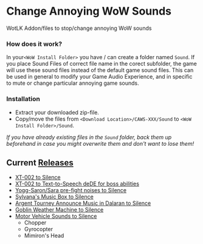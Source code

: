 # Change Annoying WoW Sounds
WotLK Addon/files to stop/change annoying WoW sounds

### How does it work?
In your`<WoW Install Folder>` you have / can create a folder named `Sound`. If you place Sound Files of correct file name in the corect subfolder, the game will use these sound files instead of the default game sound files. This can be used in general to modify your Game Audio Experience, and in specific to mute or change particular annoying game sounds.

### Installation
- Extract your downloaded zip-file.
- Copy/move the files from `<Download Location>/CAWS-XXX/Sound` to `<WoW Install Folder>/Sound`.

*If you have already existing files in the `Sound` folder, back them up beforehand in case you might overwrite them and don't want to lose them!*

## Current [Releases](https://github.com/telkar-rg/wow-ChangeAnnoyingWowSounds/releases)
- [XT-002 to Silence](https://github.com/telkar-rg/wow-ChangeAnnoyingWowSounds/releases/download/r1/CAWS.XT002.Silent.zip)
- [XT-002 to Text-to-Speech deDE for boss abilities](https://github.com/telkar-rg/wow-ChangeAnnoyingWowSounds/releases/download/r1/CAWS.XT002.TTS.deDE.zip)
- [Yogg-Saron/Sara pre-fight noises to Silence](https://github.com/telkar-rg/wow-ChangeAnnoyingWowSounds/releases/download/r1/CAWS.Yogg.Sara.Prefight.Silent.zip)
- [Sylvana's Music Box to Silence](https://github.com/telkar-rg/wow-ChangeAnnoyingWowSounds/releases/download/r1/CAWS.Lament.Highborne.Silent.zip)
- [Argent Tourney Announce Music in Dalaran to Silence](https://github.com/telkar-rg/wow-ChangeAnnoyingWowSounds/releases/download/r1/CAWS.Argent.Tourney.Announce.Silent.zip)
- [Goblin Weather Machine to Silence](https://github.com/telkar-rg/wow-ChangeAnnoyingWowSounds/releases/download/r1/CAWS.Goblin.Weather.Machine.Silent.zip)
- [Motor Vehicle Sounds to Silence](https://github.com/telkar-rg/wow-ChangeAnnoyingWowSounds/releases/download/r1/CAWS.Motor.Vehicle.Sounds.Silent.zip)
  - Chopper
  - Gyrocopter
  - Mimiron's Head
